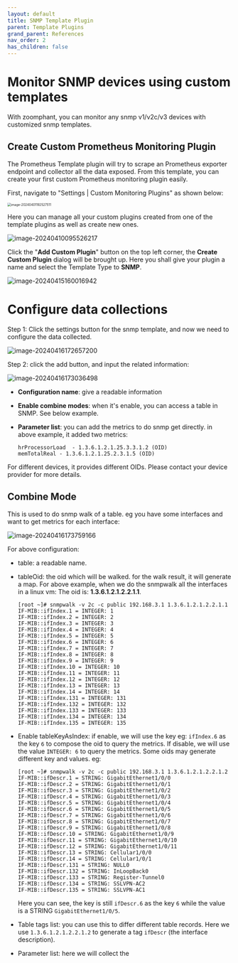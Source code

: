 ```yaml
---
layout: default
title: SNMP Template Plugin
parent: Template Plugins
grand_parent: References
nav_order: 2
has_children: false
---
```


# Monitor SNMP devices using custom templates
With zoomphant, you can monitor any snmp v1/v2c/v3 devices with customized snmp templates.

## Create Custom Prometheus Monitoring Plugin

The Prometheus Template plugin will try to scrape an Prometheus exporter endpoint and collector all the data exposed. From this template, you can create your first custom Prometheus monitoring plugin easily.

First, navigate to "Settings | Custom Monitoring Plugins" as shown below:

<img src="image-20240401192527511.png" alt="image-20240401192527511" style="zoom:50%;" />



Here you can manage all your custom plugins created from one of the template plugins as well as create new ones.

![image-20240410095526217](image-20240410095526217.png)



Click the "**Add Custom Plugin**" button on the top left corner, the **Create Custom Plugin** dialog will be brought up. Here you shall give your plugin a name and select the Template Type to **SNMP**.

![image-20240415160016942](image-20240415160016942.png)



# Configure data collections

Step 1: Click the settings button for the snmp template, and now we need to configure the data collected.

![image-20240416172657200](image-20240416172657200.png)

Step 2: click the add button, and input the related information:

![image-20240416173036498](image-20240416173036498.png)

- **Configuration name**: give a readable information

- **Enable combine modes**: when it's enable, you can access a table in SNMP. See below example.

- **Parameter list**: you can add the metrics to do snmp get directly. in above example, it added two metrics:

  ```
  hrProcessorLoad  - 1.3.6.1.2.1.25.3.3.1.2 (OID)
  memTotalReal - 1.3.6.1.2.1.25.2.3.1.5 (OID)
  ```

For different devices, it provides different OIDs. Please contact your device provider for more details.

## Combine Mode

This is used to do snmp walk of a table. eg you have some interfaces and want to get metrics for each interface:

![image-20240416173759166](image-20240416173759166.png)

For above configuration:

- table: a readable name.

- tableOid: the oid which will be walked. for the walk result, it will generate a map. For above example, when we do the snmpwalk all the interfaces in a linux vm: The oid is: **1.3.6.1.2.1.2.2.1.1**. 

  ```
  [root ~]# snmpwalk -v 2c -c public 192.168.3.1 1.3.6.1.2.1.2.2.1.1
  IF-MIB::ifIndex.1 = INTEGER: 1
  IF-MIB::ifIndex.2 = INTEGER: 2
  IF-MIB::ifIndex.3 = INTEGER: 3
  IF-MIB::ifIndex.4 = INTEGER: 4
  IF-MIB::ifIndex.5 = INTEGER: 5
  IF-MIB::ifIndex.6 = INTEGER: 6
  IF-MIB::ifIndex.7 = INTEGER: 7
  IF-MIB::ifIndex.8 = INTEGER: 8
  IF-MIB::ifIndex.9 = INTEGER: 9
  IF-MIB::ifIndex.10 = INTEGER: 10
  IF-MIB::ifIndex.11 = INTEGER: 11
  IF-MIB::ifIndex.12 = INTEGER: 12
  IF-MIB::ifIndex.13 = INTEGER: 13
  IF-MIB::ifIndex.14 = INTEGER: 14
  IF-MIB::ifIndex.131 = INTEGER: 131
  IF-MIB::ifIndex.132 = INTEGER: 132
  IF-MIB::ifIndex.133 = INTEGER: 133
  IF-MIB::ifIndex.134 = INTEGER: 134
  IF-MIB::ifIndex.135 = INTEGER: 135
  ```

  

- Enable tableKeyAsIndex: if enable, we will use the key eg: `ifIndex.6` as the key `6` to compose the oid to query the metrics. If disable, we will use the value `INTEGER: 6` to query the metrics. Some oids may generate different key and values. eg:

  ```
  [root ~]# snmpwalk -v 2c -c public 192.168.3.1 1.3.6.1.2.1.2.2.1.2
  IF-MIB::ifDescr.1 = STRING: GigabitEthernet1/0/0
  IF-MIB::ifDescr.2 = STRING: GigabitEthernet1/0/1
  IF-MIB::ifDescr.3 = STRING: GigabitEthernet1/0/2
  IF-MIB::ifDescr.4 = STRING: GigabitEthernet1/0/3
  IF-MIB::ifDescr.5 = STRING: GigabitEthernet1/0/4
  IF-MIB::ifDescr.6 = STRING: GigabitEthernet1/0/5
  IF-MIB::ifDescr.7 = STRING: GigabitEthernet1/0/6
  IF-MIB::ifDescr.8 = STRING: GigabitEthernet1/0/7
  IF-MIB::ifDescr.9 = STRING: GigabitEthernet1/0/8
  IF-MIB::ifDescr.10 = STRING: GigabitEthernet1/0/9
  IF-MIB::ifDescr.11 = STRING: GigabitEthernet1/0/10
  IF-MIB::ifDescr.12 = STRING: GigabitEthernet1/0/11
  IF-MIB::ifDescr.13 = STRING: Cellular1/0/0
  IF-MIB::ifDescr.14 = STRING: Cellular1/0/1
  IF-MIB::ifDescr.131 = STRING: NULL0
  IF-MIB::ifDescr.132 = STRING: InLoopBack0
  IF-MIB::ifDescr.133 = STRING: Register-Tunnel0
  IF-MIB::ifDescr.134 = STRING: SSLVPN-AC2
  IF-MIB::ifDescr.135 = STRING: SSLVPN-AC1
  ```

  Here you can see, the key is still `ifDescr.6` as the key `6` while the value is a STRING `GigabitEthernet1/0/5`.

- Table tags list: you can use this to differ different table records. Here we use  `1.3.6.1.2.1.2.2.1.2` to generate a tag `ifDescr` (the interface description).
- Parameter list: here we will collect the 
